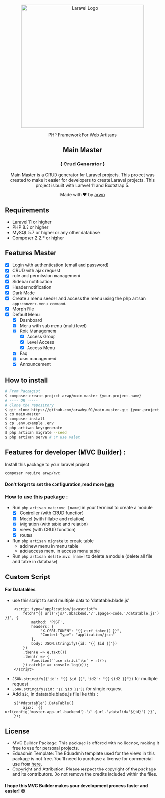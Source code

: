 <p style="text-align: center"><a href="https://laravel.com" target="_blank"><img src="https://raw.githubusercontent.com/laravel/art/master/logo-lockup/5%20SVG/2%20CMYK/1%20Full%20Color/laravel-logolockup-cmyk-red.svg" width="400" alt="Laravel Logo"></a></p>

<p style="text-align: center">
PHP Framework For Web Artisans
</p>

<h2 style="text-align: center"> Main Master </h2>
<h3 style="text-align: center">( Crud Generator )</h3>
<p style="text-align: center">
Main Master is a CRUD generator for Laravel projects. This project was created to make it easier for developers to create Laravel projects. This project is built with Laravel 11 and Bootstrap 5.
</p>
<p style="text-align: center">
Made with ❤️ by <a href="https://www.linkedin.com/in/arwahyupradana/" target="_blank">arwp</a>
</p>

## Requirements

- Laravel 11 or higher
- PHP 8.2 or higher
- MySQL 5.7 or higher or any other database
- Composer 2.2.* or higher

## Features Master
- [x] Login with authentication (email and password)
- [x] CRUD with ajax request
- [x] role and permission management
- [x] Sidebar notification
- [x] Header notification
- [x] Dark Mode
- [x] Create a menu seeder and access the menu using the php artisan `app:convert-menu command`.
- [x] Morph File
- [x] Default Menu
    - [x] Dashboard
    - [x] Menu with sub menu (multi level)
    - [x] Role Management
      - [x] Access Group
      - [x] Level Access
      - [x] Access Menu
    - [x] Faq
    - [x] user management
    - [x] Announcement

## How to install
```bash
# From Packagist
$ composer create-project arwp/main-master {your-project-name}
# ---- OR -----
# Clone the repository
$ git clone https://github.com/arwahyu01/main-master.git {your-project-name}
$ cd main-master
$ composer install
$ cp .env.example .env
$ php artisan key:generate
$ php artisan migrate --seed
$ php artisan serve # or use valet
```

## Features for developer (MVC Builder) :
Install this package to your laravel project
```bash
composer require arwp/mvc
```
#### Don't forget to set the configuration, read more [here](https://github.com/arwahyu01/mvc-builder)
### How to use this package :
  - Run `php artisan make:mvc [name]` in your terminal to create a module
    - [x] Controller (with CRUD function)
    - [x] Model (with fillable and relation)
    - [x] Migration (with table and relation)
    - [x] views (with CRUD function)
    - [x] routes 
  - Run `php artisan migrate` to create table
    - add new menu in menu table
    - add access menu in access menu table
  - Run `php artisan delete:mvc [name]` to delete a module (delete all file and table in database)

## Custom Script
#### For Datatables
- use this script to send multiple data to 'datatable.blade.js'
```
    <script type="application/javascript">
        fetch("{{ url('/js/'.$backend.'/'.$page->code.'/datatable.js') }}", {
            method: 'POST',
            headers: {
                "X-CSRF-TOKEN": "{{ csrf_token() }}",
                "Content-Type": "application/json"
            },
            body: JSON.stringify({id: "{{ $id }}"})
        })
        .then(e => e.text())
        .then(r => {
            Function('"use strict";\n' + r)();
        }).catch(e => console.log(e));
    </script>
```
- `JSON.stringify({'id': "{{ $id }}",'id2': "{{ $id2 }}"})` for multiple request
- `JSON.stringify({id: "{{ $id }}"})` for single request
- Add `$id`, in datatable.blade.js file like this :
```
    $('#datatable').DataTable({
        ajax: `{{ url(config('master.app.url.backend').'/'.$url.'/data?id='${id}') }}`,
    });
```

## License
- MVC Builder Package: This package is offered with no license, making it free to use for personal projects.
- Eduadmin Template: The Eduadmin template used for the views in this package is not free. You'll need to purchase a license for commercial use from [here](https://themeforest.net/item/eduadmin-responsive-bootstrap-admin-template-dashboard/29365133).
- Copyright and Attribution: Please respect the copyright of the package and its contributors. Do not remove the credits included within the files.

#### I hope this MVC Builder makes your development process faster and easier! 😊
